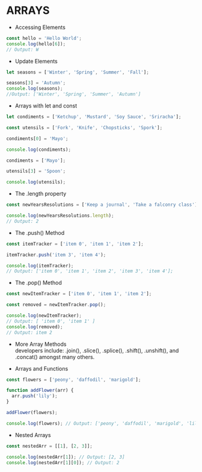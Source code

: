 # ARRAYS

- Accessing Elements
```JavaScript
const hello = 'Hello World';
console.log(hello[6]);
// Output: W
```

- Update Elements
```JavaScript
let seasons = ['Winter', 'Spring', 'Summer', 'Fall'];

seasons[3] = 'Autumn';
console.log(seasons);
//Output: ['Winter', 'Spring', 'Summer', 'Autumn']
```

- Arrays with let and const
```JavaScript
let condiments = ['Ketchup', 'Mustard', 'Soy Sauce', 'Sriracha'];

const utensils = ['Fork', 'Knife', 'Chopsticks', 'Spork'];

condiments[0] = 'Mayo';

console.log(condiments);

condiments = ['Mayo'];

utensils[3] = 'Spoon';

console.log(utensils);
```

- The .length property
```JavaScript
const newYearsResolutions = ['Keep a journal', 'Take a falconry class'];

console.log(newYearsResolutions.length);
// Output: 2
```

- The .push() Method
```JavaScript
const itemTracker = ['item 0', 'item 1', 'item 2'];

itemTracker.push('item 3', 'item 4');

console.log(itemTracker);
// Output: ['item 0', 'item 1', 'item 2', 'item 3', 'item 4'];
```

- The .pop() Method
```JavaScript
const newItemTracker = ['item 0', 'item 1', 'item 2'];

const removed = newItemTracker.pop();

console.log(newItemTracker);
// Output: [ 'item 0', 'item 1' ]
console.log(removed);
// Output: item 2
```

- More Array Methods  
developers include: .join(), .slice(), .splice(), .shift(), .unshift(), and .concat() amongst many others.   


- Arrays and Functions
```JavaScript
const flowers = ['peony', 'daffodil', 'marigold'];

function addFlower(arr) {
  arr.push('lily');
}

addFlower(flowers);

console.log(flowers); // Output: ['peony', 'daffodil', 'marigold', 'lily']
```

- Nested Arrays
```JavaScript
const nestedArr = [[1], [2, 3]];

console.log(nestedArr[1]); // Output: [2, 3]
console.log(nestedArr[1][0]); // Output: 2
```
